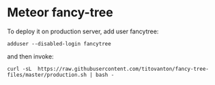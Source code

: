 # Meteor fancy-tree

To deploy it on production server, add user fancytree:

`adduser --disabled-login fancytree`

and then invoke:

`curl -sL  https://raw.githubusercontent.com/titovanton/fancy-tree-files/master/production.sh | bash -`

